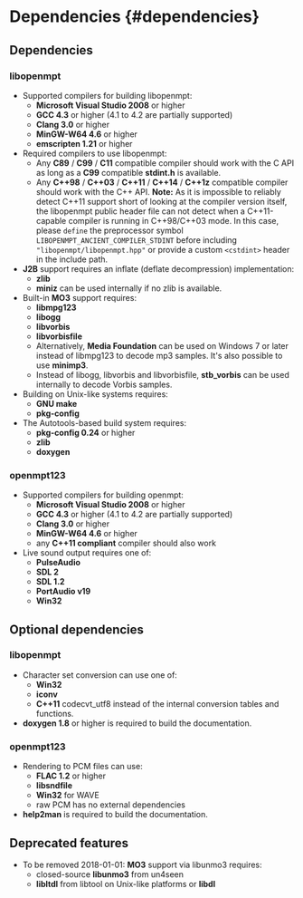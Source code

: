 
Dependencies {#dependencies}
============


Dependencies
------------

### libopenmpt

 *  Supported compilers for building libopenmpt:
     *  **Microsoft Visual Studio 2008** or higher
     *  **GCC 4.3** or higher (4.1 to 4.2 are partially supported)
     *  **Clang 3.0** or higher
     *  **MinGW-W64 4.6** or higher
     *  **emscripten 1.21** or higher
 *  Required compilers to use libopenmpt:
     *  Any **C89** / **C99** / **C11** compatible compiler should work with
        the C API as long as a **C99** compatible **stdint.h** is available.
     *  Any **C++98** / **C++03** / **C++11** / **C++14** / **C++1z** compatible
        compiler should work with the C++ API.
        **Note:** As it is impossible to reliably detect C++11 support short of
        looking at the compiler version itself, the libopenmpt public header
        file can not detect when a C++11-capable compiler is running in
        C++98/C++03 mode. In this case, please `define` the preprocessor symbol
        `LIBOPENMPT_ANCIENT_COMPILER_STDINT` before including
        `"libopenmpt/libopenmpt.hpp"` or provide a custom `<cstdint>` header in
        the include path. 
 *  **J2B** support requires an inflate (deflate decompression) implementation:
     *  **zlib**
     *  **miniz** can be used internally if no zlib is available.
 *  Built-in **MO3** support requires:
     *  **libmpg123**
     *  **libogg**
     *  **libvorbis**
     *  **libvorbisfile**
     *  Alternatively, **Media Foundation** can be used on Windows 7 or later
        instead of libmpg123 to decode mp3 samples. It's also possible to use
        **minimp3**.
     *  Instead of libogg, libvorbis and libvorbisfile, **stb_vorbis** can be
        used internally to decode Vorbis samples.
 *  Building on Unix-like systems requires:
     *  **GNU make**
     *  **pkg-config**
 *  The Autotools-based build system requires:
     *  **pkg-config 0.24** or higher
     *  **zlib**
     *  **doxygen**

### openmpt123

 *  Supported compilers for building openmpt:
     *  **Microsoft Visual Studio 2008** or higher
     *  **GCC 4.3** or higher (4.1 to 4.2 are partially supported)
     *  **Clang 3.0** or higher
     *  **MinGW-W64 4.6** or higher
     *  any **C++11 compliant** compiler should also work
 *  Live sound output requires one of:
     *  **PulseAudio**
     *  **SDL 2**
     *  **SDL 1.2**
     *  **PortAudio v19**
     *  **Win32**


Optional dependencies
---------------------

### libopenmpt

 *  Character set conversion can use one of:
     *  **Win32**
     *  **iconv**
     *  **C++11** codecvt_utf8
    instead of the internal conversion tables and functions.
 *  **doxygen 1.8** or higher is required to build the documentation.

### openmpt123

 *  Rendering to PCM files can use:
     *  **FLAC 1.2** or higher
     *  **libsndfile**
     *  **Win32** for WAVE
     *  raw PCM has no external dependencies
 *  **help2man** is required to build the documentation.


Deprecated features
-------------------
 *  To be removed 2018-01-01: **MO3** support via libunmo3 requires:
     *  closed-source **libunmo3** from un4seen
     *  **libltdl** from libtool on Unix-like platforms or **libdl**

